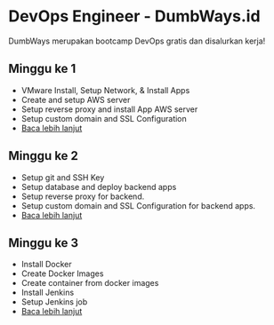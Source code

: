 # DevOps Engineer - DumbWays.id
DumbWays merupakan bootcamp DevOps gratis dan disalurkan kerja!

## Minggu ke 1
- VMware Install, Setup Network, & Install Apps
- Create and setup AWS server
- Setup reverse proxy and install App AWS server
- Setup custom domain and SSL Configuration
- [Baca lebih lanjut](Devops_week1/Readme.md)

## Minggu ke 2
- Setup git and SSH Key
- Setup database and deploy backend apps
- Setup reverse proxy for backend.
- Setup custom domain and SSL Configuration for backend apps.
- [Baca lebih lanjut](Devops_week2/Readme.md)

## Minggu ke 3
- Install Docker
- Create Docker Images
- Create container from docker images
- Install Jenkins
- Setup Jenkins job
- [Baca lebih lanjut](Devops_week3/Readme.md)
